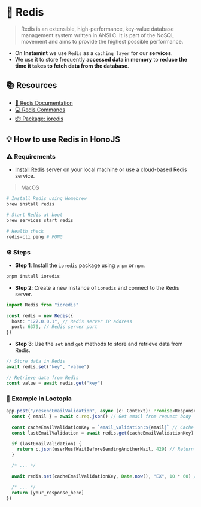 # 🎒 Redis

> Redis is an extensible, high-performance, key-value database management system written in ANSI C. It is part of the
> NoSQL movement and aims to provide the highest possible performance.

- On **Instamint** we use `Redis` as a `caching layer` for our **services**.
- We use it to store frequently **accessed data in memory** to
  **reduce the time it takes to fetch data from the database**.

## 📚 Resources

- [📝 Redis Documentation](https://redis.io/documentation)
- [💻 Redis Commands](https://redis.io/commands)
- [📦 Package: ioredis](https://www.npmjs.com/package/ioredis)

## 💡 How to use Redis in HonoJS

### ⚠️ Requirements

- [Install Redis](https://redis.io/docs/install/install-redis/) server on your local machine or use a cloud-based Redis
  service.

> MacOS

```bash
# Install Redis using Homebrew
brew install redis

# Start Redis at boot
brew services start redis

# Health check
redis-cli ping # PONG
```

### ⚙️ Steps

- **Step 1**: Install the `ioredis` package using `pnpm` or `npm`.

```bash
pnpm install ioredis
```

- **Step 2**: Create a new instance of `ioredis` and connect to the Redis server.

```ts
import Redis from "ioredis"

const redis = new Redis({
  host: "127.0.0.1", // Redis server IP address
  port: 6379, // Redis server port
})
```

- **Step 3**: Use the `set` and `get` methods to store and retrieve data from Redis.

```ts
// Store data in Redis
await redis.set("key", "value")

// Retrieve data from Redis
const value = await redis.get("key")
```

### 👀 Example in Lootopia

```ts
app.post("/resendEmailValidation", async (c: Context): Promise<Response> => {
  const { email } = await c.req.json() // Get email from request body

  const cacheEmailValidationKey = `email_validation:${email}` // Cache key for email validation
  const lastEmailValidation = await redis.get(cacheEmailValidationKey) // Get last email validation from Redis

  if (lastEmailValidation) {
    return c.json(userMustWaitBeforeSendingAnotherMail, 429) // Return error if user must wait before sending another email
  }

  /* ... */

  await redis.set(cacheEmailValidationKey, Date.now(), "EX", 10 * 60) // Store email validation in Redis

  /* ... */
  return [your_response_here]
})
```